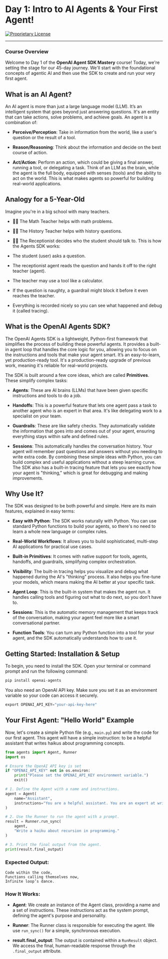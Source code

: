 
# Day 1: Intro to AI Agents & Your First Agent!

[![Proprietary License](https://img.shields.io/badge/license-proprietary-red.svg)](../LICENSE)

---


### **Course Overview**

Welcome to Day 1 of the **OpenAI Agent SDK Mastery** course! Today, we're setting the stage for our 45-day journey. We'll start with the foundational concepts of agentic AI and then use the SDK to create and run your very first agent.

## What is an AI Agent?

An AI agent is more than just a large language model (LLM). It’s an intelligent system that goes beyond just answering questions. It's an entity that can take actions, solve problems, and achieve goals. An agent is a combination of:

-   **Perceive/Perception**: Take in information from the world, like a user's question or the result of a tool.
    
-   **Reason/Reasoning**: Think about the information and decide on the best course of action.
    
-   **Act/Action**: Perform an action, which could be giving a final answer, running a tool, or delegating a task. Think of an LLM as the brain, while the agent is the full body, equipped with senses (tools) and the ability to act on the world. This is what makes agents so powerful for building real-world applications.
    

## Analogy for a 5-Year-Old

Imagine you're in a big school with many teachers.

-   🧑‍🏫 The Math Teacher helps with math problems.
    
-   🧑‍🏫 The History Teacher helps with history questions.
    
-   🧑‍🏫 The Receptionist decides who the student should talk to. This is how the Agents SDK works:
    
-   The student (user) asks a question.
    
-   The receptionist agent reads the question and hands it off to the right teacher (agent).
    
-   The teacher may use a tool like a calculator.
    
-   If the question is naughty, a guardrail might block it before it even reaches the teacher.
    
-   Everything is recorded nicely so you can see what happened and debug it (called tracing).
    

## What is the OpenAI Agents SDK?

The OpenAI Agents SDK is a lightweight, Python-first framework that simplifies the process of building these powerful agents. It provides a built-in agent loop that handles the core logic for you, allowing you to focus on the instructions and tools that make your agent smart. It’s an easy-to-learn, yet production-ready tool. It's a production-ready upgrade of previous work, meaning it's reliable for real-world projects.

The SDK is built around a few core ideas, which are called **Primitives**. These simplify complex tasks:

-   **Agents**: These are AI brains (LLMs) that have been given specific instructions and tools to do a job.
    
-   **Handoffs**: This is a powerful feature that lets one agent pass a task to another agent who is an expert in that area. It's like delegating work to a specialist on your team.
    
-   **Guardrails**: These are like safety checks. They automatically validate the information that goes into and comes out of your agent, ensuring everything stays within safe and defined rules.
    
-   **Sessions**: This automatically handles the conversation history. Your agent will remember past questions and answers without you needing to write extra code. By combining these simple ideas with Python, you can build complex and useful applications without a steep learning curve. The SDK also has a built-in tracing feature that lets you see exactly how your agent is "thinking," which is great for debugging and making improvements.
    

## Why Use It?

The SDK was designed to be both powerful and simple. Here are its main features, explained in easy terms:

-   **Easy with Python**: The SDK works naturally with Python. You can use standard Python functions to build your agents, so there's no need to learn a whole new language or complex rules.
    
-   **Real-World Workflows**: It allows you to build sophisticated, multi-step AI applications for practical use cases.
    
-   **Built-in Primitives**: It comes with native support for tools, agents, handoffs, and guardrails, simplifying complex orchestration.
    
-   **Visibility**: The built-in tracing helps you visualize and debug what happened during the AI's "thinking" process. It also helps you fine-tune your models, which means making the AI better at your specific task.
    
-   **Agent Loop**: This is the built-in system that makes the agent run. It handles calling tools and figuring out what to do next, so you don't have to.
    
-   **Sessions**: This is the automatic memory management that keeps track of the conversation, making your agent feel more like a smart conversational partner.
    
-   **Function Tools**: You can turn any Python function into a tool for your agent, and the SDK automatically understands how to use it.
    

## Getting Started: Installation & Setup

To begin, you need to install the SDK. Open your terminal or command prompt and run the following command:

```python
pip install openai-agents

```

You also need an OpenAI API key. Make sure you set it as an environment variable so your code can access it securely.

```python
export OPENAI_API_KEY="your-api-key-here"

```

## Your First Agent: "Hello World" Example

Now, let's create a simple Python file (e.g., `main.py`) and write the code for our first agent. This agent will have a simple instruction: to be a helpful assistant that writes haikus about programming concepts.

```python
from agents import Agent, Runner
import os

# Ensure the OpenAI API key is set
if "OPENAI_API_KEY" not in os.environ:
    print("Please set the OPENAI_API_KEY environment variable.")
    exit()

# 1. Define the Agent with a name and instructions.
agent = Agent(
    name="Assistant",
    instructions="You are a helpful assistant. You are an expert at writing haikus about programming concepts."
)

# 2. Use the Runner to run the agent with a prompt.
result = Runner.run_sync(
    agent,
    "Write a haiku about recursion in programming."
)

# 3. Print the final output from the agent.
print(result.final_output)

```

### Expected Output:

```
Code within the code,
Functions calling themselves now,
Infinite loop’s dance.

```

### How It Works:

-   **Agent**: We create an instance of the Agent class, providing a name and a set of instructions. These instructions act as the system prompt, defining the agent's purpose and personality.
    
-   **Runner**: The Runner class is responsible for executing the agent. We use `run_sync()` for a simple, synchronous execution.
    
-   **result.final_output**: The output is contained within a `RunResult` object. We access the final, human-readable response through the `.final_output` attribute.